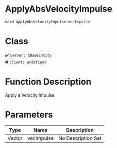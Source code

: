 # ApplyAbsVelocityImpulse
```lua
void ApplyAbsVelocityImpulse(vecImpulse)
```
# Class
✔️ `Server: CBaseEntity`  
❌ `Client: undefined`  

# Function Description
Apply a Velocity Impulse
# Parameters
Type|Name|Description
--|--|--
Vector|vecImpulse|No Description Set
